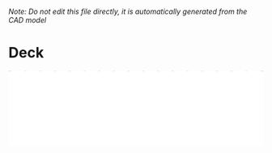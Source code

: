 ###### Note: Do not edit this file directly, it is automatically generated from the CAD model

# Deck

![](/project.svg)

